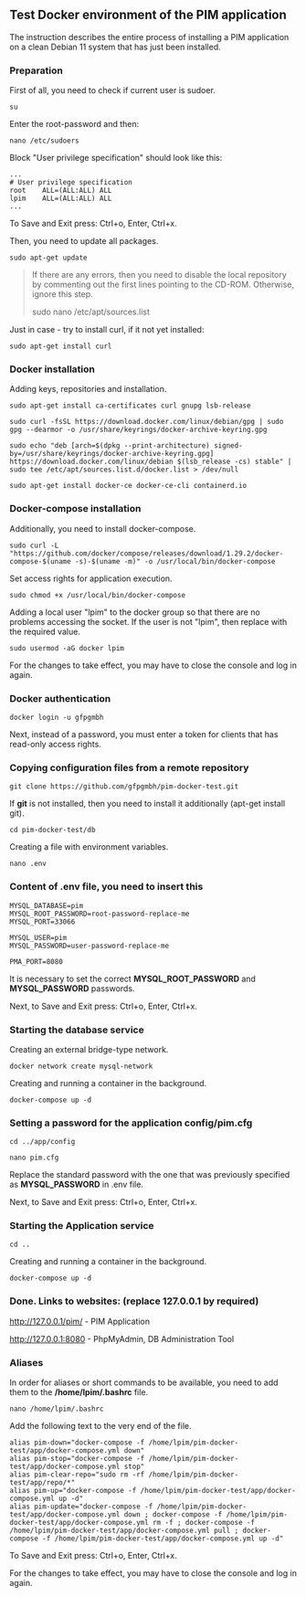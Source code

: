 ## Test Docker environment of the PIM application
<p>The instruction describes the entire process of installing a PIM application on a clean Debian 11 system that has just been installed.</p>

### Preparation

<p>First of all, you need to check if current user is sudoer.</p>

```
su
```

<p>Enter the root-password and then:</p>

```
nano /etc/sudoers
```

<p>Block "User privilege specification" should look like this:</p>

```
...
# User privilege specification
root    ALL=(ALL:ALL) ALL
lpim    ALL=(ALL:ALL) ALL
...
```

<p>To Save and Exit press: Ctrl+o, Enter, Ctrl+x.</p>

<p>Then, you need to update all packages.</p>

```
sudo apt-get update
```

> If there are any errors, then you need to disable the local repository by commenting out the first lines pointing to the CD-ROM. Otherwise, ignore this step.
>
> sudo nano /etc/apt/sources.list

<p>Just in case - try to install curl, if it not yet installed:</p>

```
sudo apt-get install curl
```

### Docker installation

<p>Adding keys, repositories and installation.</p>

```
sudo apt-get install ca-certificates curl gnupg lsb-release
```
```
sudo curl -fsSL https://download.docker.com/linux/debian/gpg | sudo gpg --dearmor -o /usr/share/keyrings/docker-archive-keyring.gpg
```
```
sudo echo "deb [arch=$(dpkg --print-architecture) signed-by=/usr/share/keyrings/docker-archive-keyring.gpg] https://download.docker.com/linux/debian $(lsb_release -cs) stable" | sudo tee /etc/apt/sources.list.d/docker.list > /dev/null
```
```
sudo apt-get install docker-ce docker-ce-cli containerd.io
```
### Docker-compose installation

<p>Additionally, you need to install docker-compose.</p>

```
sudo curl -L "https://github.com/docker/compose/releases/download/1.29.2/docker-compose-$(uname -s)-$(uname -m)" -o /usr/local/bin/docker-compose
```

<p>Set access rights for application execution.</p>

```
sudo chmod +x /usr/local/bin/docker-compose
```

<p>Adding a local user "lpim" to the docker group so that there are no problems accessing the socket. If the user is not "lpim", then replace with the required value.</p>

```
sudo usermod -aG docker lpim
```

<p>For the changes to take effect, you may have to close the console and log in again.</p>

### Docker authentication

```
docker login -u gfpgmbh
```

<p>Next, instead of a password, you must enter a token for clients that has read-only access rights.</p>

### Copying configuration files from a remote repository

```
git clone https://github.com/gfpgmbh/pim-docker-test.git
```

<p>If <strong>git</strong> is not installed, then you need to install it additionally (apt-get install git).</p>

```
cd pim-docker-test/db
```

<p>Creating a file with environment variables.</p>

```
nano .env
```

### Content of .env file, you need to insert this
```
MYSQL_DATABASE=pim
MYSQL_ROOT_PASSWORD=root-password-replace-me
MYSQL_PORT=33066

MYSQL_USER=pim
MYSQL_PASSWORD=user-password-replace-me

PMA_PORT=8080
```

<p>It is necessary to set the correct <strong>MYSQL_ROOT_PASSWORD</strong> and <strong>MYSQL_PASSWORD</strong> passwords.</p>

<p>Next, to Save and Exit press: Ctrl+o, Enter, Ctrl+x.</p>

### Starting the database service

<p>Creating an external bridge-type network.</p>

```
docker network create mysql-network
```

<p>Creating and running a container in the background.</p>

```
docker-compose up -d
```

### Setting a password for the application config/pim.cfg

```
cd ../app/config
```
```
nano pim.cfg
```

<p>Replace the standard password with the one that was previously specified as <strong>MYSQL_PASSWORD</strong> in .env file.</p>

<p>Next, to Save and Exit press: Ctrl+o, Enter, Ctrl+x.</p>

### Starting the Application service

```
cd ..
```

<p>Creating and running a container in the background.</p>

```
docker-compose up -d
```

### Done. Links to websites: (replace 127.0.0.1 by required)

http://127.0.0.1/pim/ - PIM Application

http://127.0.0.1:8080 - PhpMyAdmin, DB Administration Tool

### Aliases

<p>In order for aliases or short commands to be available, you need to add them to the <strong>/home/lpim/.bashrc</strong> file.</p>

```
nano /home/lpim/.bashrc
```

<p>Add the following text to the very end of the file.</p>

```
alias pim-down="docker-compose -f /home/lpim/pim-docker-test/app/docker-compose.yml down"
alias pim-stop="docker-compose -f /home/lpim/pim-docker-test/app/docker-compose.yml stop"
alias pim-clear-repo="sudo rm -rf /home/lpim/pim-docker-test/app/repo/*"
alias pim-up="docker-compose -f /home/lpim/pim-docker-test/app/docker-compose.yml up -d"
alias pim-update="docker-compose -f /home/lpim/pim-docker-test/app/docker-compose.yml down ; docker-compose -f /home/lpim/pim-docker-test/app/docker-compose.yml rm -f ; docker-compose -f /home/lpim/pim-docker-test/app/docker-compose.yml pull ; docker-compose -f /home/lpim/pim-docker-test/app/docker-compose.yml up -d"
```

<p>To Save and Exit press: Ctrl+o, Enter, Ctrl+x.</p>

<p>For the changes to take effect, you may have to close the console and log in again.</p>

